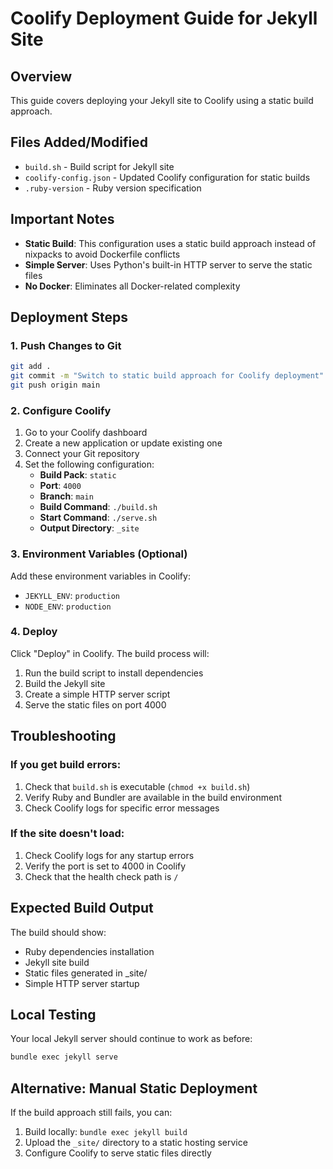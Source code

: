 # Coolify Deployment Guide for Jekyll Site

## Overview
This guide covers deploying your Jekyll site to Coolify using a static build approach.

## Files Added/Modified
- `build.sh` - Build script for Jekyll site
- `coolify-config.json` - Updated Coolify configuration for static builds
- `.ruby-version` - Ruby version specification

## Important Notes
- **Static Build**: This configuration uses a static build approach instead of nixpacks to avoid Dockerfile conflicts
- **Simple Server**: Uses Python's built-in HTTP server to serve the static files
- **No Docker**: Eliminates all Docker-related complexity

## Deployment Steps

### 1. Push Changes to Git
```bash
git add .
git commit -m "Switch to static build approach for Coolify deployment"
git push origin main
```

### 2. Configure Coolify
1. Go to your Coolify dashboard
2. Create a new application or update existing one
3. Connect your Git repository
4. Set the following configuration:
   - **Build Pack**: `static`
   - **Port**: `4000`
   - **Branch**: `main`
   - **Build Command**: `./build.sh`
   - **Start Command**: `./serve.sh`
   - **Output Directory**: `_site`

### 3. Environment Variables (Optional)
Add these environment variables in Coolify:
- `JEKYLL_ENV`: `production`
- `NODE_ENV`: `production`

### 4. Deploy
Click "Deploy" in Coolify. The build process will:
1. Run the build script to install dependencies
2. Build the Jekyll site
3. Create a simple HTTP server script
4. Serve the static files on port 4000

## Troubleshooting

### If you get build errors:
1. Check that `build.sh` is executable (`chmod +x build.sh`)
2. Verify Ruby and Bundler are available in the build environment
3. Check Coolify logs for specific error messages

### If the site doesn't load:
1. Check Coolify logs for any startup errors
2. Verify the port is set to 4000 in Coolify
3. Check that the health check path is `/`

## Expected Build Output
The build should show:
- Ruby dependencies installation
- Jekyll site build
- Static files generated in _site/
- Simple HTTP server startup

## Local Testing
Your local Jekyll server should continue to work as before:
```bash
bundle exec jekyll serve
```

## Alternative: Manual Static Deployment
If the build approach still fails, you can:
1. Build locally: `bundle exec jekyll build`
2. Upload the `_site/` directory to a static hosting service
3. Configure Coolify to serve static files directly 